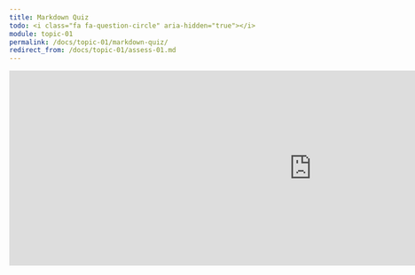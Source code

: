 ```yaml
---
title: Markdown Quiz
todo: <i class="fa fa-question-circle" aria-hidden="true"></i>
module: topic-01
permalink: /docs/topic-01/markdown-quiz/
redirect_from: /docs/topic-01/assess-01.md
---
```


<iframe src="https://h5p.org/h5p/embed/174929" width="1090" height="353" frameborder="0" allowfullscreen="allowfullscreen"></iframe><script src="https://h5p.org/sites/all/modules/h5p/library/js/h5p-resizer.js" charset="UTF-8"></script>
